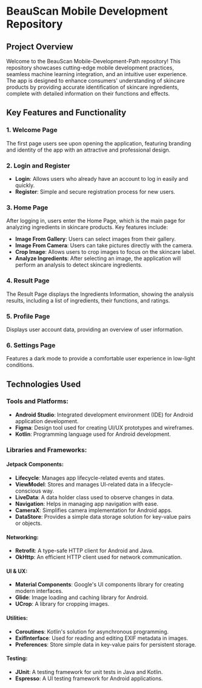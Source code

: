 # BeauScan Mobile Development Repository

## Project Overview
Welcome to the BeauScan Mobile-Development-Path repository! This repository showcases cutting-edge mobile development practices, seamless machine learning integration, and an intuitive user experience. The app is designed to enhance consumers' understanding of skincare products by providing accurate identification of skincare ingredients, complete with detailed information on their functions and effects.

## Key Features and Functionality

### 1. Welcome Page
The first page users see upon opening the application, featuring branding and identity of the app with an attractive and professional design.

### 2. Login and Register
- **Login**: Allows users who already have an account to log in easily and quickly.
- **Register**: Simple and secure registration process for new users.

### 3. Home Page
After logging in, users enter the Home Page, which is the main page for analyzing ingredients in skincare products. Key features include:
- **Image From Gallery**: Users can select images from their gallery.
- **Image From Camera**: Users can take pictures directly with the camera.
- **Crop Image**: Allows users to crop images to focus on the skincare label.
- **Analyze Ingredients**: After selecting an image, the application will perform an analysis to detect skincare ingredients.

### 4. Result Page
The Result Page displays the Ingredients Information, showing the analysis results, including a list of ingredients, their functions, and ratings.

### 5. Profile Page
Displays user account data, providing an overview of user information.

### 6. Settings Page
Features a dark mode to provide a comfortable user experience in low-light conditions.

## Technologies Used

### Tools and Platforms:
- **Android Studio**: Integrated development environment (IDE) for Android application development.
- **Figma**: Design tool used for creating UI/UX prototypes and wireframes.
- **Kotlin**: Programming language used for Android development.

### Libraries and Frameworks:

#### Jetpack Components:
- **Lifecycle**: Manages app lifecycle-related events and states.
- **ViewModel**: Stores and manages UI-related data in a lifecycle-conscious way.
- **LiveData**: A data holder class used to observe changes in data.
- **Navigation**: Helps in managing app navigation with ease.
- **CameraX**: Simplifies camera implementation for Android apps.
- **DataStore**: Provides a simple data storage solution for key-value pairs or objects.

#### Networking:
- **Retrofit**: A type-safe HTTP client for Android and Java.
- **OkHttp**: An efficient HTTP client used for network communication.

#### UI & UX:
- **Material Components**: Google's UI components library for creating modern interfaces.
- **Glide**: Image loading and caching library for Android.
- **UCrop**: A library for cropping images.

#### Utilities:
- **Coroutines**: Kotlin's solution for asynchronous programming.
- **ExifInterface**: Used for reading and editing EXIF metadata in images.
- **Preferences**: Store simple data in key-value pairs for persistent storage.

#### Testing:
- **JUnit**: A testing framework for unit tests in Java and Kotlin.
- **Espresso**: A UI testing framework for Android applications.

